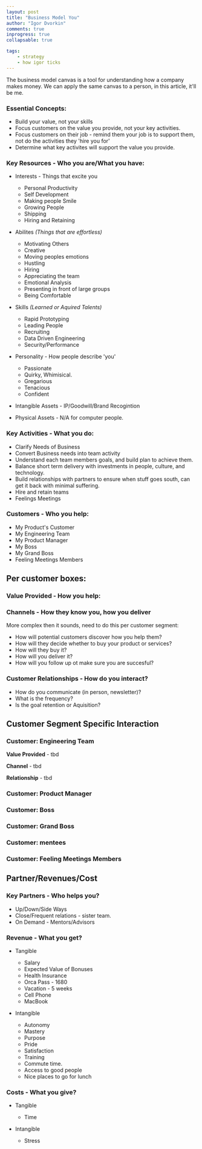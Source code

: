 ```yaml
--- 
layout: post
title: "Business Model You"
author: "Igor Dvorkin"
comments: true
inprogress: true
collapsable: true

tags: 
    - strategy
    - how igor ticks
---
```


The business model canvas is a tool for understanding how a company makes money. We can apply the same canvas to a person, in this article, it'll be me.

### Essential Concepts:

* Build your value, not your skills
* Focus customers on the value you provide, not your key activities.
* Focus customers on their job - remind them your job is to support them, not do the activities they 'hire you for'
* Determine what key activites will support the value you provide.

### Key Resources - Who you are/What you have:

* Interests - Things that excite you
    * Personal Productivity
    * Self Development
    * Making people Smile
    * Growing People
    * Shipping
    * Hiring and Retaining

* Abilites _(Things that are effortless)_

    * Motivating Others
    * Creative
    * Moving peoples emotions
    * Hustling
    * Hiring
    * Appreciating the team
    * Emotional Analysis
    * Presenting in front of large groups
    * Being Comfortable

* Skills _(Learned or Aquired Talents)_

    * Rapid Prototyping
    * Leading People
    * Recruiting
    * Data Driven Engineering
    * Security/Performance

* Personality - How people describe 'you'
    * Passionate
    * Quirky, Whimisical.
    * Gregarious
    * Tenacious
    * Confident


* Intangible Assets - IP/Goodwill/Brand Recogintion
* Physical Assets - N/A for computer people.

### Key Activities - What you do:

* Clarify Needs of Business
* Convert Business needs into team activity
* Understand each team members goals, and build plan to achieve them.
* Balance short term delivery with investments in people, culture, and technology.
* Build relationships with partners to ensure when stuff goes south, can get it back with minimal suffering.
* Hire and retain teams
* Feelings Meetings


### Customers - Who you help:

* My Product's Customer
* My Engineering Team
* My Product Manager
* My Boss
* My Grand Boss
* Feeling Meetings Members

## Per customer boxes:

### Value Provided - How you help:

### Channels - How they know you, how you deliver

More complex then it sounds, need to do this per customer segment:

* How will potential customers discover how you help them?
* How will they decide whether to buy your product or services?
* How will they buy it?
* How will you deliver it?
* How will you follow up ot make sure you are succesful?

### Customer Relationships - How do you interact?

* How do you communicate (in person, newsletter)?
* What is the frequency?
* Is the goal retention or Aquisition?

## Customer Segment Specific Interaction

### Customer: Engineering Team

**Value Provided** - tbd

**Channel** - tbd

**Relationship** - tbd


### Customer: Product Manager
### Customer: Boss
### Customer: Grand Boss
### Customer: mentees
### Customer: Feeling Meetings Members



## Partner/Revenues/Cost

### Key Partners - Who helps you?

* Up/Down/Side Ways
* Close/Frequent relations - sister team.
* On Demand - Mentors/Advisors


### Revenue - What you get?

* Tangible
    * Salary
    * Expected Value of Bonuses
    * Health Insurance
    * Orca Pass - 1680
    * Vacation - 5 weeks
    * Cell Phone
    * MacBook

* Intangible
    * Autonomy
    * Mastery
    * Purpose
    * Pride
    * Satisfaction
    * Training
    * Commute time.
    * Access to good people
    * Nice places to go for lunch

### Costs - What you give?

* Tangible

    * Time 

* Intangible

    * Stress
